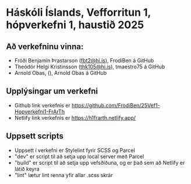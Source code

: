 # Háskóli Íslands, Vefforritun 1, hópverkefni 1, haustið 2025
## Að verkefninu vinna:
- Fróði Benjamín Þrastarson (fbt2@hi.is), FrodiBen á GitHub
- Theódór Helgi Kristinsson (thk105@hi.is), tmaestro75 á GitHub
- Arnold Obas, (), Arnold Obas á GitHub

## Upplýsingar um verkefni
 - Github link verkefnis er https://github.com/FrodiBen/25Vef1-Hopverkefni1-FrArTh
 - Netlify link verkefnis er https://h1frarth.netlify.app/

## Uppsett scripts
 - Uppsett í verkefni er Stylelint fyrir SCSS og Parcel
 - "dev" er script til að setja upp local server með Parcel
 - "build" er script til að setja upp vefsðíðuna, og er það sem að Netlify er látið keyra
 - "lint" lætur lint renna yfir allar .scss skrár